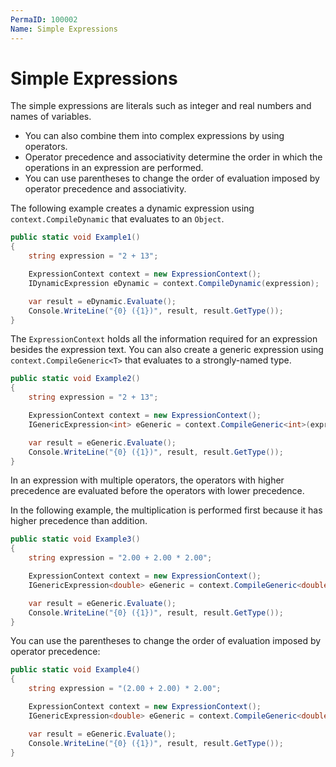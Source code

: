 ```yaml
---
PermaID: 100002
Name: Simple Expressions
---
```


# Simple Expressions

The simple expressions are literals such as integer and real numbers and names of variables. 

 - You can also combine them into complex expressions by using operators. 
 - Operator precedence and associativity determine the order in which the operations in an expression are performed. 
 - You can use parentheses to change the order of evaluation imposed by operator precedence and associativity.

The following example creates a dynamic expression using `context.CompileDynamic` that evaluates to an `Object`.

```csharp
public static void Example1()
{
    string expression = "2 + 13";

    ExpressionContext context = new ExpressionContext();
    IDynamicExpression eDynamic = context.CompileDynamic(expression);

    var result = eDynamic.Evaluate();
    Console.WriteLine("{0} ({1})", result, result.GetType());
}
```

The `ExpressionContext` holds all the information required for an expression besides the expression text. You can also create a generic expression using `context.CompileGeneric<T>` that evaluates to a strongly-named type.

```csharp
public static void Example2()
{
    string expression = "2 + 13";

    ExpressionContext context = new ExpressionContext();
    IGenericExpression<int> eGeneric = context.CompileGeneric<int>(expression);

    var result = eGeneric.Evaluate();
    Console.WriteLine("{0} ({1})", result, result.GetType());
}
```

In an expression with multiple operators, the operators with higher precedence are evaluated before the operators with lower precedence. 

In the following example, the multiplication is performed first because it has higher precedence than addition.

```csharp
public static void Example3()
{
    string expression = "2.00 + 2.00 * 2.00";

    ExpressionContext context = new ExpressionContext();
    IGenericExpression<double> eGeneric = context.CompileGeneric<double>(expression);

    var result = eGeneric.Evaluate();
    Console.WriteLine("{0} ({1})", result, result.GetType());
}
```

You can use the parentheses to change the order of evaluation imposed by operator precedence:

```csharp
public static void Example4()
{
    string expression = "(2.00 + 2.00) * 2.00";

    ExpressionContext context = new ExpressionContext();
    IGenericExpression<double> eGeneric = context.CompileGeneric<double>(expression);

    var result = eGeneric.Evaluate();
    Console.WriteLine("{0} ({1})", result, result.GetType());
}
```
